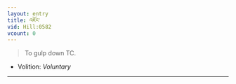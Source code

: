 ```yaml
---
layout: entry
title: འཇོང་
vid: Hill:0582
vcount: 0
---
```

> To gulp down TC\.

* Volition: _Voluntary_

---

